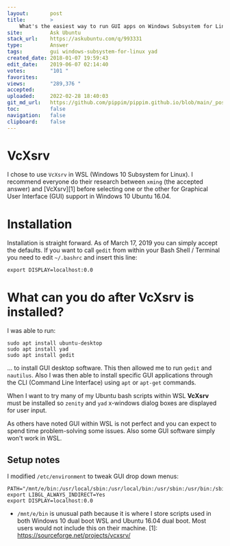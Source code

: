 ```yaml
---
layout:       post
title:        >
    What's the easiest way to run GUI apps on Windows Subsystem for Linux?
site:         Ask Ubuntu
stack_url:    https://askubuntu.com/q/993331
type:         Answer
tags:         gui windows-subsystem-for-linux yad
created_date: 2018-01-07 19:59:43
edit_date:    2019-06-07 02:14:40
votes:        "101 "
favorites:    
views:        "289,376 "
accepted:     
uploaded:     2022-02-28 18:40:03
git_md_url:   https://github.com/pippim/pippim.github.io/blob/main/_posts/2018/2018-01-07-What_s-the-easiest-way-to-run-GUI-apps-on-Windows-Subsystem-for-Linux_.md
toc:          false
navigation:   false
clipboard:    false
---
```


# VcXsrv

I chose to use `VcXsrv` in WSL (Windows 10 Subsystem for Linux). I recommend everyone do their research between `xming` (the accepted answer) and [VcXsrv][1] before selecting one or the other for Graphical User Interface (GUI) support in Windows 10 Ubuntu 16.04.

# Installation

Installation is straight forward. As of March 17, 2019 you can simply accept the defaults. If you want to call `gedit` from within your Bash Shell / Terminal you need to edit `~/.bashrc` and insert this line:

``` 
export DISPLAY=localhost:0.0
```

# What can you do after VcXsrv is installed?

I was able to run:

``` 
sudo apt install ubuntu-desktop
sudo apt install yad
sudo apt install gedit
```

... to install GUI desktop software. This then allowed me to run `gedit` and `nautilus`. Also I was then able to install specific GUI applications through the CLI (Command Line Interface) using `apt` or `apt-get` commands.

When I want to try many of my Ubuntu bash scripts within WSL **VcXsrv** must be installed so `zenity` and `yad` x-windows dialog boxes are displayed for user input.

As others have noted GUI within WSL is not perfect and you can expect to spend time problem-solving some issues. Also some GUI software simply won't work in WSL.

## Setup notes

I modified `/etc/environment` to tweak GUI drop down menus:

``` 
PATH="/mnt/e/bin:/usr/local/sbin:/usr/local/bin:/usr/sbin:/usr/bin:/sbin:/bin:/usr/games:/usr/local/games"
export LIBGL_ALWAYS_INDIRECT=Yes
export DISPLAY=localhost:0.0
```

- `/mnt/e/bin` is unusual path because it is where I store scripts used in both Windows 10 dual boot WSL and Ubuntu 16.04 dual boot. Most users would not include this on their machine.
  [1]: https://sourceforge.net/projects/vcxsrv/
